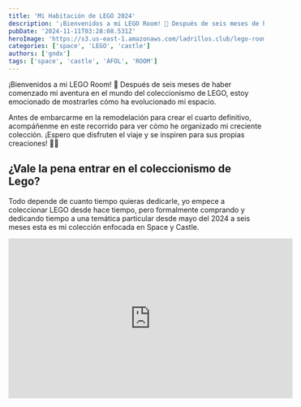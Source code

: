 ```yaml
---
title: 'Mi Habitación de LEGO 2024'
description: '¡Bienvenidos a mi LEGO Room! 🚀 Después de seis meses de haber comenzado mi aventura en el mundo del coleccionismo de LEGO, estoy emocionado de mostrarles cómo ha evolucionado mi espacio.'
pubDate: '2024-11-11T03:28:08.531Z'
heroImage: 'https://s3.us-east-1.amazonaws.com/ladrillos.club/lego-room-2-ladrillos-club.png'
categories: ['space', 'LEGO', 'castle']
authors: ['gndx']
tags: ['space', 'castle', 'AFOL', 'ROOM']
---
```


¡Bienvenidos a mi LEGO Room! 🚀 Después de seis meses de haber comenzado mi aventura en el mundo del coleccionismo de LEGO, estoy emocionado de mostrarles cómo ha evolucionado mi espacio.

Antes de embarcarme en la remodelación para crear el cuarto definitivo, acompáñenme en este recorrido para ver cómo he organizado mi creciente colección. ¡Espero que disfruten el viaje y se inspiren para sus propias creaciones! 🧱✨

## ¿Vale la pena entrar en el coleccionismo de Lego?

Todo depende de cuanto tiempo quieras dedicarle, yo empece a coleccionar LEGO desde hace tiempo, pero formalmente comprando y dedicando tiempo a una temática particular desde mayo del 2024 a seis meses esta es mi colección enfocada en Space y Castle.

<iframe width="560" height="315" src="https://www.youtube.com/embed/_t0fRus5e9A?si=-moS7Ot_aUkj6m8X" title="YouTube video player" frameborder="0" allow="accelerometer; autoplay; clipboard-write; encrypted-media; gyroscope; picture-in-picture; web-share" referrerpolicy="strict-origin-when-cross-origin" allowfullscreen></iframe>
